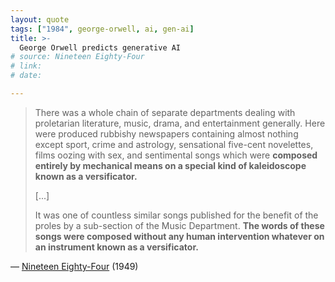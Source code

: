 ```yaml
---
layout: quote
tags: ["1984", george-orwell, ai, gen-ai]
title: >-
  George Orwell predicts generative AI
# source: Nineteen Eighty-Four
# link:
# date:

---
```

> There was a whole chain of separate departments dealing with proletarian literature, music, drama, and entertainment generally. Here were produced rubbishy newspapers containing almost nothing except sport, crime and astrology, sensational five-cent novelettes, films oozing with sex, and sentimental songs which were **composed entirely by mechanical means on a special kind of kaleidoscope known as a versificator.**
>
> [...]
>
> It was one of countless similar songs published for the benefit of the proles by a sub-section of the Music Department. **The words of these songs were composed without any human intervention whatever on an instrument known as a versificator.**

— [Nineteen Eighty-Four] (1949)

[Nineteen Eighty-Four]: https://en.wikipedia.org/wiki/Nineteen_Eighty-Four
